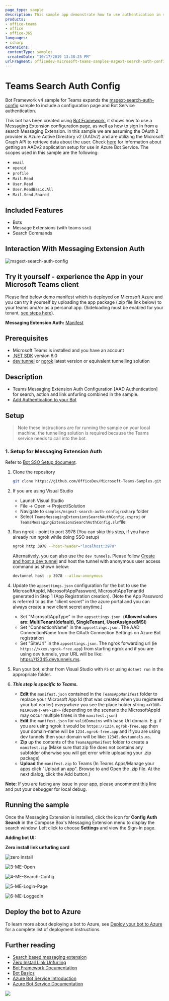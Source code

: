 ```yaml
---
page_type: sample
description: This sample app demonstrate how to use authentication in search based Messaging Extension
products:
- office-teams
- office
- office-365
languages:
- csharp
extensions:
 contentType: samples
 createdDate: "10/17/2019 13:38:25 PM"
urlFragment: officedev-microsoft-teams-samples-msgext-search-auth-config-csharp
---
```

# Teams Search Auth Config 

Bot Framework v4 sample for Teams expands the [msgext-search-auth-config](https://github.com/OfficeDev/Microsoft-Teams-Samples/tree/main/samples/msgext-search-auth-config/csharp) sample to include a configuration page and Bot Service authentication.

This bot has been created using [Bot Framework](https://dev.botframework.com), it shows how to use a Messaging Extension configuration page, as well as how to sign in from a search Messaging Extension. In this sample we are assuming the OAuth 2 provider is Azure Active Directory v2 (AADv2) and are utilizing the Microsoft Graph API to retrieve data about the user. Check [here](https://docs.microsoft.com/azure/bot-service/bot-builder-authentication) for information about getting an AADv2 application setup for use in Azure Bot Service. The scopes used in this sample are the following:

- `email`
- `openid`
- `profile`
- `Mail.Read`
- `User.Read`
- `User.ReadBasic.All`
- `Mail.Send.Shared`

## Included Features
* Bots
* Message Extensions (with teams sso)
* Search Commands

## Interaction With Messaging Extension Auth
![msgext-search-auth-config ](Images/msgext-search-auth-config.gif)

## Try it yourself - experience the App in your Microsoft Teams client
Please find below demo manifest which is deployed on Microsoft Azure and you can try it yourself by uploading the app package (.zip file link below) to your teams and/or as a personal app. (Sideloading must be enabled for your tenant, [see steps here](https://docs.microsoft.com/microsoftteams/platform/concepts/build-and-test/prepare-your-o365-tenant#enable-custom-teams-apps-and-turn-on-custom-app-uploading)).

**Messaging Extension Auth:** [Manifest](/samples/msgext-search-auth-config/csharp/demo-manifest/msgext-search-auth-config.zip)

## Prerequisites

- Microsoft Teams is installed and you have an account
- [.NET SDK](https://dotnet.microsoft.com/download) version 6.0
- [dev tunnel](https://learn.microsoft.com/en-us/azure/developer/dev-tunnels/get-started?tabs=windows) or [ngrok](https://ngrok.com/) latest version or equivalent tunnelling solution

## Description

- Teams Messaging Extension Auth Configuration [AAD Authentication] for search, action and link unfurling combined in the sample. 
- [Add Authentication to your Bot](https://docs.microsoft.com/en-us/microsoftteams/platform/bots/how-to/authentication/add-authentication?tabs=dotnet%2Cdotnet-sample#create-the-bot-channels-registration)


## Setup

> Note these instructions are for running the sample on your local machine, the tunnelling solution is required because
the Teams service needs to call into the bot.

### 1. Setup for Messaging Extension Auth
Refer to [Bot SSO Setup document](https://github.com/OfficeDev/Microsoft-Teams-Samples/blob/main/samples/bot-conversation-sso-quickstart/BotSSOSetup.md).

1) Clone the repository

    ```bash
    git clone https://github.com/OfficeDev/Microsoft-Teams-Samples.git
    ```

1) If you are using Visual Studio
   - Launch Visual Studio
   - File -> Open -> Project/Solution
   - Navigate to `samples/msgext-search-auth-config/csharp` folder
   - Select `TeamsMessagingExtensionsSearchAuthConfig.csproj` or `TeamsMessagingExtensionsSearchAuthConfig.sln`file

1) Run ngrok - point to port 3978 (You can skip this step, if you have already run ngrok while doing SSO setup)

   ```bash
   ngrok http 3978 --host-header="localhost:3978"
   ```  

   Alternatively, you can also use the `dev tunnels`. Please follow [Create and host a dev tunnel](https://learn.microsoft.com/en-us/azure/developer/dev-tunnels/get-started?tabs=windows) and host the tunnel with anonymous user access command as shown below:

   ```bash
   devtunnel host -p 3978 --allow-anonymous
   ```

1) Update the `appsettings.json` configuration for the bot to use the MicrosoftAppId, MicrosoftAppPassword, MicrosoftAppTenantId generated in Step 1 (App Registration creation). (Note the App Password is referred to as the "client secret" in the azure portal and you can always create a new client secret anytime.)
    - Set "MicrosoftAppType" in the `appsettings.json`. (**Allowed values are: MultiTenant(default), SingleTenant, UserAssignedMSI**)
    - Set "ConnectionName" in the `appsettings.json`. The AAD ConnectionName from the OAuth Connection Settings on Azure Bot registration
    - Set "SiteUrl" in the `appsettings.json`. The ngrok forwarding url (ie `https://xxxx.ngrok-free.app`) from starting ngrok and if you are using dev tunnels, your URL will be like: https://12345.devtunnels.ms.

1) Run your bot, either from Visual Studio with `F5` or using `dotnet run` in the appropriate folder.

1) __*This step is specific to Teams.*__
    - **Edit** the `manifest.json` contained in the  `TeamsAppManifest` folder to replace your Microsoft App Id (that was created when you registered your bot earlier) *everywhere* you see the place holder string `<<YOUR-MICROSOFT-APP-ID>>` (depending on the scenario the MicrosoftAppId may occur multiple times in the `manifest.json`)
    - **Edit** the `manifest.json` for `validDomains` with base Url domain. E.g. if you are using ngrok it would be `https://1234.ngrok-free.app` then your domain-name will be `1234.ngrok-free.app` and if you are using dev tunnels then your domain will be like: `12345.devtunnels.ms`.
    - **Zip** up the contents of the `TeamsAppManifest` folder to create a `manifest.zip` (Make sure that zip file does not contains any subfolder otherwise you will get error while uploading your .zip package)
    - **Upload** the `manifest.zip` to Teams (In Teams Apps/Manage your apps click "Upload an app". Browse to and Open the .zip file. At the next dialog, click the Add button.)

**Note**: If you are facing any issue in your app, please uncomment [this](https://github.com/OfficeDev/Microsoft-Teams-Samples/blob/main/samples/meetings-sidepanel/nodejs/server/index.js#L48) line and put your debugger for local debug.

## Running the sample

Once the Messaging Extension is installed, click the icon for **Config Auth Search** in the Compose Box's Messaging Extension menu to display the search window. Left click to choose **Settings** and view the Sign-In page.

**Adding bot UI:**

**Zero install link unfurling card**

![zero install](Images/zero-unfurling.png)

![3-ME-Open ](Images/3-ME-Open.png)

![4-ME-Search-Config ](Images/4-ME-Search-Config.png)

![5-ME-Login-Page ](Images/5-ME-Login-Page.png)

![6-ME-LoggedIn ](Images/6-ME-LoggedIn.png)

## Deploy the bot to Azure

To learn more about deploying a bot to Azure, see [Deploy your bot to Azure](https://aka.ms/azuredeployment) for a complete list of deployment instructions.

## Further reading

- [Search based messaging extension](https://learn.microsoft.com/microsoftteams/platform/messaging-extensions/how-to/search-commands/define-search-command)
- [Zero Install Link Unfurling](https://learn.microsoft.com/microsoftteams/platform/messaging-extensions/how-to/link-unfurling?tabs=dotnet%2Cadvantages#zero-install-for-link-unfurling)
- [Bot Framework Documentation](https://docs.botframework.com)
- [Bot Basics](https://docs.microsoft.com/azure/bot-service/bot-builder-basics?view=azure-bot-service-4.0)
- [Azure Bot Service Introduction](https://docs.microsoft.com/azure/bot-service/bot-service-overview-introduction?view=azure-bot-service-4.0)
- [Azure Bot Service Documentation](https://docs.microsoft.com/azure/bot-service/?view=azure-bot-service-4.0)


<img src="https://pnptelemetry.azurewebsites.net/microsoft-teams-samples/samples/msgext-search-auth-config-csharp" />